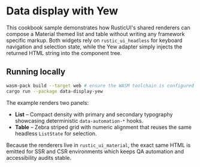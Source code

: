 # Data display with Yew

This cookbook sample demonstrates how RusticUI's shared renderers can compose a
Material themed list and table without writing any framework specific markup.
Both widgets rely on `rustic_ui_headless` for keyboard navigation and selection
state, while the Yew adapter simply injects the returned HTML string into the
component tree.

## Running locally

```bash
wasm-pack build --target web # ensure the WASM toolchain is configured
cargo run --package data-display-yew
```

The example renders two panels:

- **List** – Compact density with primary and secondary typography showcasing
  deterministic `data-automation-*` hooks.
- **Table** – Zebra striped grid with numeric alignment that reuses the same
  headless `ListState` for selection.

Because the renderers live in `rustic_ui_material`, the exact same HTML is emitted for
SSR and CSR environments which keeps QA automation and accessibility audits
stable.
